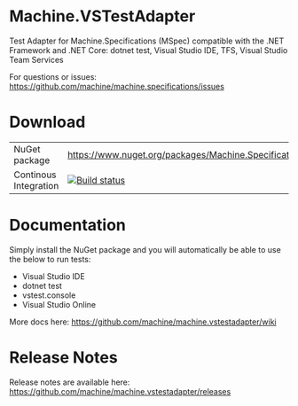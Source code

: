 Machine.VSTestAdapter
=====================

Test Adapter for Machine.Specifications (MSpec) compatible with the .NET Framework and .NET Core: dotnet test, Visual Studio IDE, TFS, Visual Studio Team Services

For questions or issues: https://github.com/machine/machine.specifications/issues

# Download

|                                  |                                                                                      |
|----------------------------------| -------------------------------------------------------------------------------------|
| NuGet package                    | https://www.nuget.org/packages/Machine.Specifications.Runner.VisualStudio/           |
| Continous Integration            | [![Build status](https://ci.appveyor.com/api/projects/status/k3aad6qtghpqcxhs/branch/master?svg=true)](https://ci.appveyor.com/project/machine-specifications/machine-vstestadapter/branch/master) |

# Documentation

Simply install the NuGet package and you will automatically be able to use the below to run tests:

* Visual Studio IDE
* dotnet test
* vstest.console
* Visual Studio Online

More docs here: https://github.com/machine/machine.vstestadapter/wiki

# Release Notes

Release notes are available here: https://github.com/machine/machine.vstestadapter/releases
